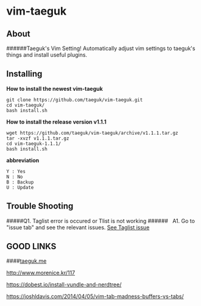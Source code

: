 vim-taeguk
=============

About
-----

######Taeguk's Vim Setting!
Automatically adjust vim settings to taeguk's things and install useful plugins.

Installing
----------

__How to install the newest vim-taeguk__
	
	git clone https://github.com/taeguk/vim-taeguk.git
	cd vim-taeguk/
	bash install.sh
	
__How to install the release version v1.1.1__

	wget https://github.com/taeguk/vim-taeguk/archive/v1.1.1.tar.gz
	tar -xvzf v1.1.1.tar.gz
	cd vim-taeguk-1.1.1/
	bash install.sh
	
__abbreviation__
	
	Y : Yes
	N : No
	B : Backup
	U : Update


Trouble Shooting
----------------

#####Q1. Taglist error is occured or Tlist is not working
######&nbsp;&nbsp;&nbsp;A1. Go to "issue tab" and see the relevant issues. [See Taglist issue]

	
GOOD LINKS
----------
####[taeguk.me](http://taeguk.me)

http://www.morenice.kr/117

https://dobest.io/install-vundle-and-nerdtree/

https://joshldavis.com/2014/04/05/vim-tab-madness-buffers-vs-tabs/


[See Taglist issue]:https://github.com/taeguk/vim-taeguk/issues/1
